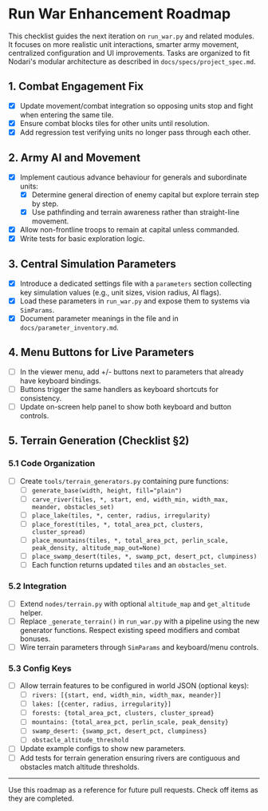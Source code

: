 # Run War Enhancement Roadmap

This checklist guides the next iteration on `run_war.py` and related modules.
It focuses on more realistic unit interactions, smarter army movement, centralized
configuration and UI improvements. Tasks are organized to fit Nodari's modular
architecture as described in `docs/specs/project_spec.md`.

## 1. Combat Engagement Fix
- [x] Update movement/combat integration so opposing units stop and fight when
  entering the same tile.
- [x] Ensure combat blocks tiles for other units until resolution.
- [x] Add regression test verifying units no longer pass through each other.

## 2. Army AI and Movement
- [x] Implement cautious advance behaviour for generals and subordinate units:
  - [x] Determine general direction of enemy capital but explore terrain step by step.
  - [x] Use pathfinding and terrain awareness rather than straight-line movement.
- [x] Allow non-frontline troops to remain at capital unless commanded.
- [x] Write tests for basic exploration logic.

## 3. Central Simulation Parameters
- [x] Introduce a dedicated settings file with a `parameters` section collecting
  key simulation values (e.g., unit sizes, vision radius, AI flags).
- [x] Load these parameters in `run_war.py` and expose them to systems via `SimParams`.
- [x] Document parameter meanings in the file and in `docs/parameter_inventory.md`.

## 4. Menu Buttons for Live Parameters
- [ ] In the viewer menu, add +/- buttons next to parameters that already have
  keyboard bindings.
- [ ] Buttons trigger the same handlers as keyboard shortcuts for consistency.
- [ ] Update on-screen help panel to show both keyboard and button controls.

## 5. Terrain Generation (Checklist §2)

### 5.1 Code Organization
- [ ] Create `tools/terrain_generators.py` containing pure functions:
  - [ ] `generate_base(width, height, fill="plain")`
  - [ ] `carve_river(tiles, *, start, end, width_min, width_max, meander, obstacles_set)`
  - [ ] `place_lake(tiles, *, center, radius, irregularity)`
  - [ ] `place_forest(tiles, *, total_area_pct, clusters, cluster_spread)`
  - [ ] `place_mountains(tiles, *, total_area_pct, perlin_scale, peak_density, altitude_map_out=None)`
  - [ ] `place_swamp_desert(tiles, *, swamp_pct, desert_pct, clumpiness)`
  - [ ] Each function returns updated `tiles` and an `obstacles_set`.

### 5.2 Integration
- [ ] Extend `nodes/terrain.py` with optional `altitude_map` and `get_altitude` helper.
- [ ] Replace `_generate_terrain()` in `run_war.py` with a pipeline using the new
  generator functions. Respect existing speed modifiers and combat bonuses.
- [ ] Wire terrain parameters through `SimParams` and keyboard/menu controls.

### 5.3 Config Keys
- [ ] Allow terrain features to be configured in world JSON (optional keys):
  - [ ] `rivers: [{start, end, width_min, width_max, meander}]`
  - [ ] `lakes: [{center, radius, irregularity}]`
  - [ ] `forests: {total_area_pct, clusters, cluster_spread}`
  - [ ] `mountains: {total_area_pct, perlin_scale, peak_density}`
  - [ ] `swamp_desert: {swamp_pct, desert_pct, clumpiness}`
  - [ ] `obstacle_altitude_threshold`
- [ ] Update example configs to show new parameters.
- [ ] Add tests for terrain generation ensuring rivers are contiguous and
  obstacles match altitude thresholds.

---

Use this roadmap as a reference for future pull requests. Check off items as
they are completed.
